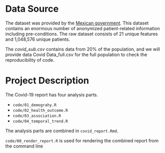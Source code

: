 # Data Source

The dataset was provided by the [Mexican government](https://datos.gob.mx/busca/dataset/informacion-referente-a-casos-covid-19-en-mexico). This dataset contains an enormous number of anonymized patient-related information including pre-conditions. The raw dataset consists of 21 unique features and 1,048,576 unique patients.

The *covid_sub.csv* contains data from 20% of the population, and we will provide data Covid Data_full.csv for the full population to check the reproducibility of code.


# Project Description

The Covid-19 report has four analysis parts.

- `code/01_demograhy.R` 
- `code/02_health_outcome.R`
- `code/03_association.R`
- `code/04_temporal_trend.R`

The analysis parts are combined in `covid_report.Rmd`.

`code/00_render_report.R` is used for rendering the combined report from the command line